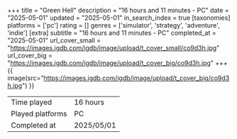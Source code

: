 +++
title = "Green Hell"
description = "16 hours and 11 minutes - PC"
date = "2025-05-01"
updated = "2025-05-01"
in_search_index = true
[taxonomies]
platforms = ['pc']
rating = []
genres = ['simulator', 'strategy', 'adventure', 'indie']
[extra]
subtitle = "16 hours and 11 minutes - PC"
completed_at = "2025-05-01"
url_cover_small = "https://images.igdb.com/igdb/image/upload/t_cover_small/co9d3h.jpg"
url_cover_big = "https://images.igdb.com/igdb/image/upload/t_cover_big/co9d3h.jpg"
+++
{{ image(src="https://images.igdb.com/igdb/image/upload/t_cover_big/co9d3h.jpg") }}

|              |            |
| ------------ | ---------- |
| Time played  | 16 hours |
| Played platforms    | PC |
| Completed at | 2025/05/01 |


